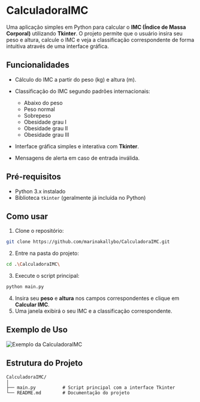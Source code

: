 # CalculadoraIMC

Uma aplicação simples em Python para calcular o **IMC (Índice de Massa Corporal)** utilizando **Tkinter**. O projeto permite que o usuário insira seu peso e altura, calcule o IMC e veja a classificação correspondente de forma intuitiva através de uma interface gráfica.

## Funcionalidades

* Cálculo do IMC a partir do peso (kg) e altura (m).
* Classificação do IMC segundo padrões internacionais:

  * Abaixo do peso
  * Peso normal
  * Sobrepeso
  * Obesidade grau I
  * Obesidade grau II
  * Obesidade grau III
* Interface gráfica simples e interativa com **Tkinter**.
* Mensagens de alerta em caso de entrada inválida.

## Pré-requisitos

* Python 3.x instalado
* Biblioteca `tkinter` (geralmente já incluída no Python)

## Como usar

1. Clone o repositório:

```bash
git clone https://github.com/marinakallybo/CalculadoraIMC.git
```

2. Entre na pasta do projeto:

```bash
cd .\CalculadoraIMC\
```

3. Execute o script principal:

```bash
python main.py
```

4. Insira seu **peso** e **altura** nos campos correspondentes e clique em **Calcular IMC**.
5. Uma janela exibirá o seu IMC e a classificação correspondente.

## Exemplo de Uso

![Exemplo da CalculadoraIMC](<img width="339" height="299" alt="image" src="https://github.com/user-attachments/assets/74190a48-bc3b-49e8-bcc0-f0a4bbc59d55" />
)

## Estrutura do Projeto

```
CalculadoraIMC/
│
├── main.py          # Script principal com a interface Tkinter
└── README.md        # Documentação do projeto
```

